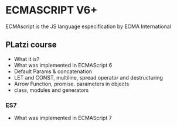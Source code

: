 # ECMASCRIPT V6+
ECMAscript is the JS language especification by ECMA International

## PLatzi course 
- What it is?
- What was implemented in ECMAScript 6
- Default Params & concatenation
- LET and CONST, multiline, spread operator and destructuring
- Arrow Function, promise. parameters in objects
- class, modules and generators
### ES7
- What was implemented in ECMAScript 7
